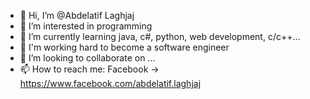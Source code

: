 - 👋 Hi, I’m @Abdelatif Laghjaj
- 👀 I’m interested in programming
- 🌱 I’m currently learning java, c#, python, web development, c/c++...
- 💛 I'm working hard to become a software engineer
- 💞️ I’m looking to collaborate on ...
- 📫 How to reach me: Facebook -> https://www.facebook.com/abdelatif.laghjaj

<!---
Abdelatif-X-hub/Abdelatif-X-hub is a ✨ special ✨ repository because its `README.md` (this file) appears on your GitHub profile.
You can click the Preview link to take a look at your changes.
--->
